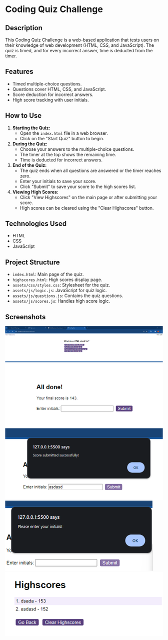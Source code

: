 # Coding Quiz Challenge

## Description

This Coding Quiz Challenge is a web-based application that tests users on their knowledge of web development (HTML, CSS, and JavaScript). The quiz is timed, and for every incorrect answer, time is deducted from the timer.

## Features

- Timed multiple-choice questions.
- Questions cover HTML, CSS, and JavaScript.
- Score deduction for incorrect answers.
- High score tracking with user initials.

## How to Use

1. **Starting the Quiz:**
   - Open the `index.html` file in a web browser.
   - Click on the "Start Quiz" button to begin.
2. **During the Quiz:**
   - Choose your answers to the multiple-choice questions.
   - The timer at the top shows the remaining time.
   - Time is deducted for incorrect answers.
3. **End of the Quiz:**
   - The quiz ends when all questions are answered or the timer reaches zero.
   - Enter your initials to save your score.
   - Click "Submit" to save your score to the high scores list.
4. **Viewing High Scores:**
   - Click "View Highscores" on the main page or after submitting your score.
   - High scores can be cleared using the "Clear Highscores" button.

## Technologies Used

- HTML
- CSS
- JavaScript

## Project Structure
- `index.html`: Main page of the quiz.
- `highscores.html`: High scores display page.
- `assets/css/styles.css`: Stylesheet for the quiz.
- `assets/js/logic.js`: JavaScript for quiz logic.
- `assets/js/questions.js`: Contains the quiz questions.
- `assets/js/scores.js`: Handles high score logic.

## Screenshots

![code quiz questions](image.png)
![total score](image-1.png)
![score submitted successfully](image-2.png)
![message if no initials are added to submit input box](image-3.png)
![highscores](image-4.png)
